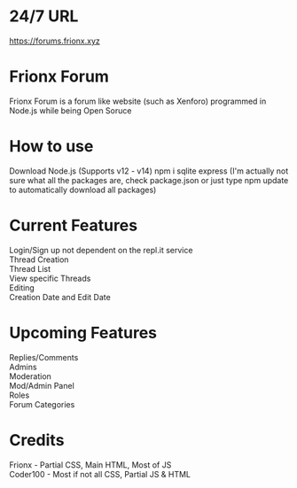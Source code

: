 # 24/7 URL
https://forums.frionx.xyz

# Frionx Forum
Frionx Forum is a forum like website (such as Xenforo) programmed in Node.js while being Open Soruce

# How to use
Download Node.js (Supports v12 - v14)
npm i sqlite express (I'm actually not sure what all the packages are, check package.json or just type npm update to automatically download all packages)

# Current Features
Login/Sign up not dependent on the repl.it service<br>
Thread Creation<br>
Thread List<br>
View specific Threads<br>
Editing<br>
Creation Date and Edit Date<br>

# Upcoming Features
Replies/Comments<br>
Admins<br>
Moderation<br>
Mod/Admin Panel<br>
Roles<br>
Forum Categories<br>

# Credits
Frionx - Partial CSS, Main HTML, Most of JS<br>
Coder100 - Most if not all CSS, Partial JS & HTML
